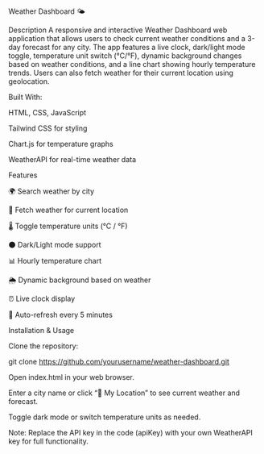 Weather Dashboard 🌤️

Description
A responsive and interactive Weather Dashboard web application that allows users to check current weather conditions and a 3-day forecast for any city. The app features a live clock, dark/light mode toggle, temperature unit switch (°C/°F), dynamic background changes based on weather conditions, and a line chart showing hourly temperature trends. Users can also fetch weather for their current location using geolocation.

Built With:

HTML, CSS, JavaScript

Tailwind CSS
 for styling

Chart.js
 for temperature graphs

WeatherAPI
 for real-time weather data

Features

🌍 Search weather by city

📍 Fetch weather for current location

🌡️ Toggle temperature units (°C / °F)

🌑 Dark/Light mode support

📊 Hourly temperature chart

🌦️ Dynamic background based on weather

⏰ Live clock display

🔄 Auto-refresh every 5 minutes

Installation & Usage

Clone the repository:

git clone https://github.com/yourusername/weather-dashboard.git


Open index.html in your web browser.

Enter a city name or click “📍 My Location” to see current weather and forecast.

Toggle dark mode or switch temperature units as needed.

Note: Replace the API key in the code (apiKey) with your own WeatherAPI key for full functionality.
